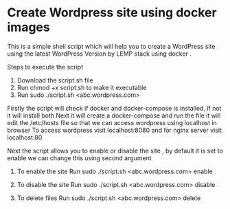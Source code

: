 # Create Wordpress site using docker images

This is a simple shell script which will help you to create a WordPress site using the latest WordPress Version by LEMP stack using docker .

Steps to execute the script

1. Download the script.sh file 
2. Run chmod +x script.sh to make it executable
3. Run sudo ./script.sh <abc.wordpress.com>

Firstly the script will check if docker and docker-compose is installed, if not it will install both 
Next it will create a docker-compose and run the file it will edit the /etc/hosts file so that we can access wordpress using localhost in browser
To access wordpress visit localhost:8080 and for nginx server visit localhost:80

Next the script allows you to enable or disable the site , by default it is set to enable we can change this using second argument

1. To enable the site
Run sudo ./script.sh <abc.wordpress.com> enable

2. To disable the site
Run sudo ./script.sh <abc.wordpress.com> disable

3. To delete files
Run sudo ./script.sh <abc.wordpress.com> delete
